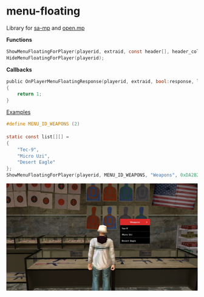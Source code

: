 # menu-floating
Library for [sa-mp](https://sa-mp.mp) and [open.mp](https://open.mp)

**Functions**
```c
ShowMenuFloatingForPlayer(playerid, extraid, const header[], header_colour, const list_items[][]);
HideMenuFloatingForPlayer(playerid);
```
**Callbacks**
```c
public OnPlayerMenuFloatingResponse(playerid, extraid, bool:response, listitem)
{
    return 1;
}
```

[Examples](https://github.com/dotdue/menu-floating/blob/main/examples.pwn?raw=true)

```c
#define MENU_ID_WEAPONS (2)

static const list[][] =
{
    "Tec-9",
    "Micro Uzi",
    "Desert Eagle"
};
ShowMenuFloatingForPlayer(playerid, MENU_ID_WEAPONS, "Weapons", 0xDA2B2BFF, list);
```
![screenshot](https://github.com/dotdue/menu-floating/blob/main/screenshot.png?raw=true)
